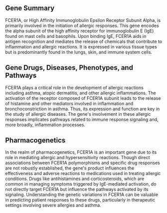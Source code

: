 ## Gene Summary
FCER1A, or High Affinity Immunoglobulin Epsilon Receptor Subunit Alpha, is primarily involved in the initiation of allergic responses. This gene encodes the alpha subunit of the high affinity receptor for immunoglobulin E (IgE) found on mast cells and basophils. Upon binding IgE, FCER1A aids in antigen recognition and mediates the release of chemicals that contribute to inflammation and allergic reactions. It is expressed in various tissue types but is predominantly found in the lungs, skin, and immune system cells.

## Gene Drugs, Diseases, Phenotypes, and Pathways
FCER1A plays a critical role in the development of allergic reactions including asthma, atopic dermatitis, and other allergic inflammations. The activation of the receptor composed of FCER1A subunit leads to the release of histamine and other mediators involved in inflammation and bronchoconstriction in asthma. Thus, its expression and function are key in the study of allergic diseases. The gene's involvement in these allergic responses implicates pathways related to immune response signaling and, more broadly, inflammation processes.

## Pharmacogenetics
In the realm of pharmacogenetics, FCER1A is an important gene due to its role in mediating allergic and hypersensitivity reactions. Though direct associations between FCER1A polymorphisms and specific drug responses are not robustly established, the gene's product influences the effectiveness and adverse reactions to medications used in treating allergic conditions. Drugs like antihistamines and corticosteroids, which are common in managing symptoms triggered by IgE-mediated activation, do not directly target FCER1A but influence the pathways activated by its signaling. Understanding the genetic variations in FCER1A can be valuable in predicting patient responses to these drugs, particularly in therapeutic settings involving severe allergies and asthma.